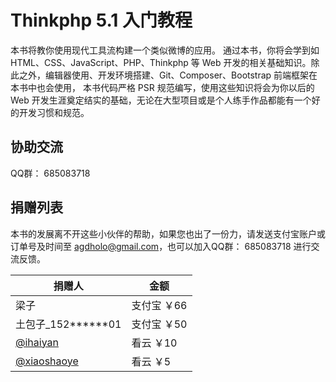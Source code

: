 # Thinkphp 5.1 入门教程

本书将教你使用现代工具流构建一个类似微博的应用。 通过本书，你将会学到如 HTML、CSS、JavaScript、PHP、Thinkphp 等 Web 开发的相关基础知识。除此之外，编辑器使用、开发环境搭建、Git、Composer、Bootstrap 前端框架在本书中也会使用， 本书代码严格 PSR 规范编写，使用这些知识将会为你以后的 Web 开发生涯奠定结实的基础，无论在大型项目或是个人练手作品都能有一个好的开发习惯和规范。

## 协助交流

QQ群： 685083718

## 捐赠列表

本书的发展离不开这些小伙伴的帮助，如果您也出了一份力，请发送支付宝账户或订单号及时间至 agdholo@gmail.com，也可以加入QQ群： 685083718 进行交流反馈。

捐赠人 | 金额
------------ | -------------
梁子 | 支付宝 ￥66
土包子_152******01 | 支付宝 ￥50
[@ihaiyan](https://www.kancloud.cn/@ihaiyan) | 看云 ￥10
[@xiaoshaoye](https://www.kancloud.cn/@xiaoshaoye) | 看云 ￥5
